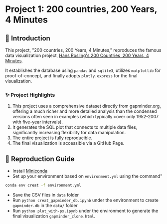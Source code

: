 # Project 1: 200 countries, 200 Years, 4 Minutes

## 👋 Introduction
This project, "200 countries, 200 Years, 4 Minutes," reproduces the famous data visualization project, [Hans Rosling's 200 Countries, 200 Years, 4 Minutes](https://www.youtube.com/watch?v=jbkSRLYSojo&pp=0gcJCdgAo7VqN5tD&themeRefresh=1).

It establishes the database using `pandas` and `sqlite3`, utilizes `matplotlib` for proof-of-concept, and finally  adopts `plotly.express` for the final visualization.

### ✨ Project Highlights　
1. This project uses a comprehensive dataset directly from gapminder.org, offering a much richer and more detailed analysis than the condensed versions often seen in examples (which typically cover only 1952-2007 with five-year intervals).
3. It generates the SQL plot that connects to multiple data files, significantly increasing flexibility for data manipulation.
4. The entire project is fully reproducible.
5. The final visualization is accessible via a GitHub Page.

## 📖 Reproduction Guide
- Install [Miniconda](https://www.anaconda.com/docs/getting-started/miniconda/install#quickstart-install-instructions)
- Set up your environment based on `environment.yml` using the command"  

```bash
conda env creat -f environment.yml
```
- Save the CSV files in `data` folder
- Run `python creat_gapminder_db.ipynb` under the environment to create `gapminder.db` in the `data/` folder
- Run `python plot_with-px.ipynb` under the environment to generate the final visualization `gapminder_clone.html`. 
